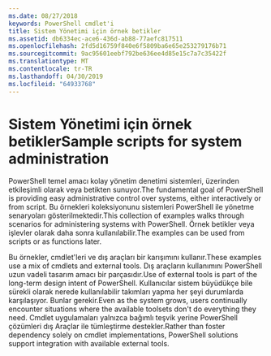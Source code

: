 ```yaml
---
ms.date: 08/27/2018
keywords: PowerShell cmdlet'i
title: Sistem Yönetimi için örnek betikler
ms.assetid: db6334ec-ace6-436d-ab88-77aefc817511
ms.openlocfilehash: 2fd5d16759f840e6f5809ba6e65e253279176b71
ms.sourcegitcommit: 9ac95601eebf792be636ee4d85e15c7a7c35422f
ms.translationtype: MT
ms.contentlocale: tr-TR
ms.lasthandoff: 04/30/2019
ms.locfileid: "64933768"
---
```

# <a name="sample-scripts-for-system-administration"></a><span data-ttu-id="f2f0d-103">Sistem Yönetimi için örnek betikler</span><span class="sxs-lookup"><span data-stu-id="f2f0d-103">Sample scripts for system administration</span></span>

<span data-ttu-id="f2f0d-104">PowerShell temel amacı kolay yönetim denetimi sistemleri, üzerinden etkileşimli olarak veya betikten sunuyor.</span><span class="sxs-lookup"><span data-stu-id="f2f0d-104">The fundamental goal of PowerShell is providing easy administrative control over systems, either interactively or from script.</span></span> <span data-ttu-id="f2f0d-105">Bu örnekleri koleksiyonunu sistemleri PowerShell ile yönetme senaryoları gösterilmektedir.</span><span class="sxs-lookup"><span data-stu-id="f2f0d-105">This collection of examples walks through scenarios for administering systems with PowerShell.</span></span> <span data-ttu-id="f2f0d-106">Örnek betikler veya işlevler olarak daha sonra kullanılabilir.</span><span class="sxs-lookup"><span data-stu-id="f2f0d-106">The examples can be used from scripts or as functions later.</span></span>

<span data-ttu-id="f2f0d-107">Bu örnekler, cmdlet'leri ve dış araçları bir karışımını kullanır.</span><span class="sxs-lookup"><span data-stu-id="f2f0d-107">These examples use a mix of cmdlets and external tools.</span></span> <span data-ttu-id="f2f0d-108">Dış araçların kullanımını PowerShell uzun vadeli tasarım amacı bir parçasıdır.</span><span class="sxs-lookup"><span data-stu-id="f2f0d-108">Use of external tools is part of the long-term design intent of PowerShell.</span></span> <span data-ttu-id="f2f0d-109">Kullanıcılar sistem büyüdükçe bile sürekli olarak nerede kullanılabilir takımları yapma her şeyi durumlarda karşılaşıyor. Bunlar gerekir.</span><span class="sxs-lookup"><span data-stu-id="f2f0d-109">Even as the system grows, users continually encounter situations where the available toolsets don't do everything they need.</span></span> <span data-ttu-id="f2f0d-110">Cmdlet uygulamaları yalnızca bağımlı teşvik yerine PowerShell çözümleri dış Araçlar ile tümleştirme destekler.</span><span class="sxs-lookup"><span data-stu-id="f2f0d-110">Rather than foster dependency solely on cmdlet implementations, PowerShell solutions support integration with available external tools.</span></span>